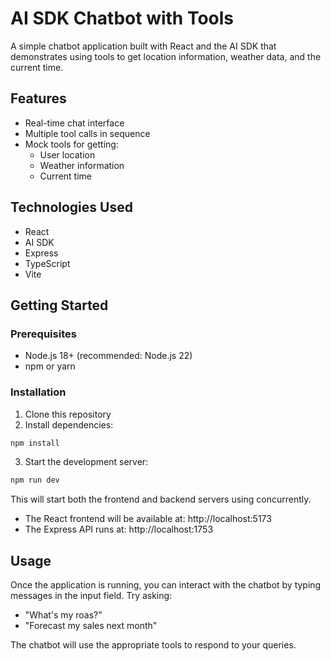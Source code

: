 # AI SDK Chatbot with Tools

A simple chatbot application built with React and the AI SDK that demonstrates using tools to get location information, weather data, and the current time.

## Features

- Real-time chat interface
- Multiple tool calls in sequence
- Mock tools for getting:
  - User location
  - Weather information
  - Current time

## Technologies Used

- React
- AI SDK
- Express
- TypeScript
- Vite

## Getting Started

### Prerequisites

- Node.js 18+ (recommended: Node.js 22)
- npm or yarn

### Installation

1. Clone this repository
2. Install dependencies:

```bash
npm install
```

3. Start the development server:

```bash
npm run dev
```

This will start both the frontend and backend servers using concurrently.

- The React frontend will be available at: http://localhost:5173
- The Express API runs at: http://localhost:1753

## Usage

Once the application is running, you can interact with the chatbot by typing messages in the input field. Try asking:

- "What's my roas?"
- "Forecast my sales next month"

The chatbot will use the appropriate tools to respond to your queries.
